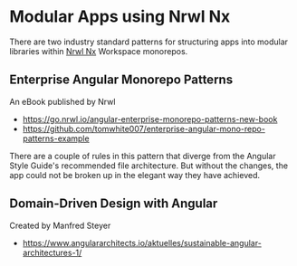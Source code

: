 # Modular Apps using Nrwl Nx

There are two industry standard patterns for structuring apps into modular libraries within [Nrwl Nx](https://nx.dev/) Workspace monorepos.

## Enterprise Angular Monorepo Patterns

An eBook published by Nrwl

- https://go.nrwl.io/angular-enterprise-monorepo-patterns-new-book
- https://github.com/tomwhite007/enterprise-angular-mono-repo-patterns-example

There are a couple of rules in this pattern that diverge from the Angular Style Guide's recommended file architecture. But without the changes, the app could not be broken up in the elegant way they have achieved.

## Domain-Driven Design with Angular

Created by Manfred Steyer

- https://www.angulararchitects.io/aktuelles/sustainable-angular-architectures-1/
